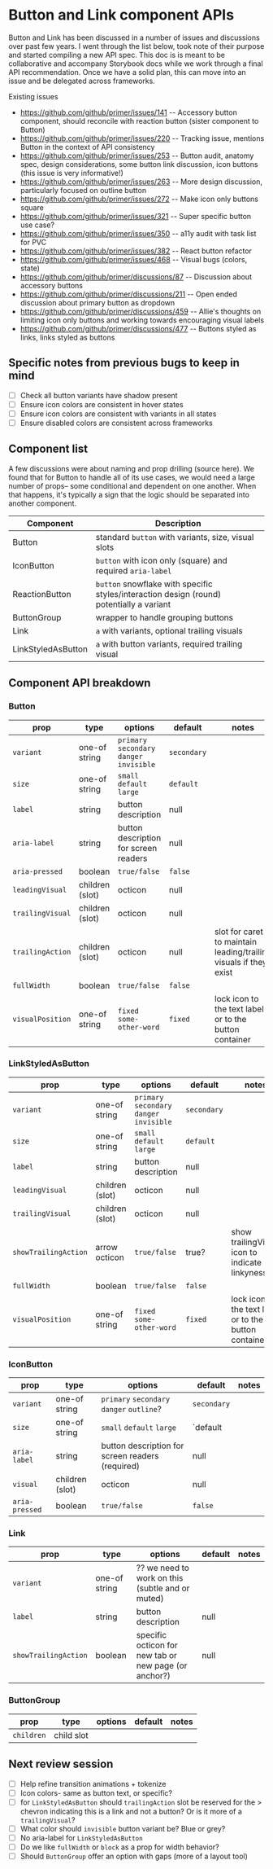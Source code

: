 # Button and Link component APIs
Button and Link has been discussed in a number of issues and discussions over past few years. I went through the list below, took note of their purpose and started compiling a new API spec. This doc is is meant to be collaborative and accompany Storybook docs while we work through a final API recommendation. Once we have a solid plan, this can move into an issue and be delegated across frameworks.

Existing issues
- https://github.com/github/primer/issues/141
  -- Accessory button component, should reconcile with reaction button (sister component to Button)
- https://github.com/github/primer/issues/220
  -- Tracking issue, mentions Button in the context of API consistency
- https://github.com/github/primer/issues/253
  -- Button audit, anatomy spec, design considerations, some button link discussion, icon buttons (this issue is very informative!)
- https://github.com/github/primer/issues/263
  -- More design discussion, particularly focused on outline button
- https://github.com/github/primer/issues/272
  -- Make icon only buttons square
- https://github.com/github/primer/issues/321
  -- Super specific button use case?
- https://github.com/github/primer/issues/350
  -- a11y audit with task list for PVC
- https://github.com/github/primer/issues/382
  -- React button refactor
- https://github.com/github/primer/issues/468
  -- Visual bugs (colors, state)
- https://github.com/github/primer/discussions/87
  -- Discussion about accessory buttons
- https://github.com/github/primer/discussions/211
  -- Open ended discussion about primary button as dropdown
- https://github.com/github/primer/discussions/459
  -- Allie's thoughts on limiting icon only buttons and working towards encouraging visual labels
- https://github.com/github/primer/discussions/477
  -- Buttons styled as links, links styled as buttons

## Specific notes from previous bugs to keep in mind
- [ ]  Check all button variants have shadow present
- [ ]  Ensure icon colors are consistent in hover states
- [ ]  Ensure icon colors are consistent with variants in all states
- [ ]  Ensure disabled colors are consistent across frameworks

## Component list
A few discussions were about naming and prop drilling (source here). We found that for Button to handle all of its use cases, we would need a large number of props– some conditional and dependent on one another. When that happens, it's typically a sign that the logic should be separated into another component.

| Component | Description |
| -- | -- |
| Button | standard `button` with variants, size, visual slots |
| IconButton | `button` with icon only (square) and required `aria-label` |
| ReactionButton | `button` snowflake with specific styles/interaction design (round) potentially a variant |
| ButtonGroup | wrapper to handle grouping buttons |
| Link | `a` with variants, optional trailing visuals |
| LinkStyledAsButton | `a` with button variants, required trailing visual |

## Component API breakdown

### Button

| prop | type | options | default | notes |
| -- | -- | -- | -- | -- |
| `variant` | one-of string | `primary` `secondary` `danger` `invisible` | `secondary` | |
| `size` | one-of string | `small` `default` `large` | `default` | |
| `label` | string | button description | null | |
| `aria-label` | string | button description for screen readers | null | |
| `aria-pressed` | boolean | `true/false` | `false` | |
| `leadingVisual` | children (slot) | octicon | null | |
| `trailingVisual` | children (slot) | octicon | null | |
| `trailingAction` | children (slot) | octicon | null | slot for caret to maintain leading/trailing visuals if they exist |
| `fullWidth` | boolean | `true/false` | `false` | |
| `visualPosition` | one-of string | `fixed` `some-other-word` | `fixed` | lock icon to the text label or to the button container |


### LinkStyledAsButton

| prop | type | options | default | notes |
| -- | -- | -- | -- | -- |
| `variant` | one-of string | `primary` `secondary` `danger` `invisible` | `secondary` | |
| `size` | one-of string | `small` `default` `large` | `default` | |
| `label` | string | button description | null | |
| `leadingVisual` | children (slot) | octicon | null | |
| `trailingVisual` | children (slot) | octicon | null | |
| `showTrailingAction` | arrow octicon | `true/false` | true? | show trailingVisual icon to indicate linkyness |
| `fullWidth` | boolean | `true/false` | `false` | |
| `visualPosition` | one-of string | `fixed` `some-other-word` | `fixed` | lock icon to the text label or to the button container |

### IconButton

| prop | type | options | default | notes |
| -- | -- | -- | -- | -- |
| `variant` | one-of string | `primary` `secondary` `danger` `outline`? | `secondary` | |
| `size` | one-of string | `small` `default` `large` | `default | |
| `aria-label` | string | button description for screen readers (required) | null | |
| `visual` | children (slot) | octicon | null | |
| `aria-pressed` | boolean | `true/false` | `false` | |

### Link

| prop | type | options | default | notes |
| -- | -- | -- | -- | -- |
| `variant` | one-of string | ?? we need to work on this (subtle and or muted) | |
| `label` | string | button description | null | |
| `showTrailingAction` | boolean | specific octicon for new tab or new page (or anchor?) | null | |

### ButtonGroup

| prop | type | options | default | notes |
| -- | -- | -- | -- | -- |
| `children` | child slot | | | |

## Next review session
- [ ]  Help refine transition animations + tokenize
- [ ]  Icon colors- same as button text, or specific?
- [ ]  for `LinkStyledAsButton` should `trailingAction` slot be reserved for the > chevron indicating this is a link and not a button? Or is it more of a `trailingVisual`?
- [ ]  What color should `invisible` button variant be? Blue or grey?
- [ ]  No aria-label for `LinkStyledAsButton`
- [ ]  Do we like `fullWidth` or `block` as a prop for width behavior?
- [ ]  Should `ButtonGroup` offer an option with gaps (more of a layout tool)
